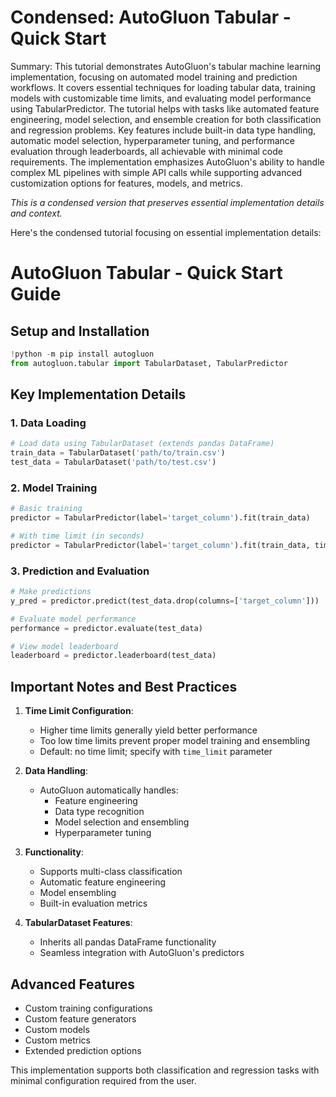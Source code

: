 # Condensed: AutoGluon Tabular - Quick Start

Summary: This tutorial demonstrates AutoGluon's tabular machine learning implementation, focusing on automated model training and prediction workflows. It covers essential techniques for loading tabular data, training models with customizable time limits, and evaluating model performance using TabularPredictor. The tutorial helps with tasks like automated feature engineering, model selection, and ensemble creation for both classification and regression problems. Key features include built-in data type handling, automatic model selection, hyperparameter tuning, and performance evaluation through leaderboards, all achievable with minimal code requirements. The implementation emphasizes AutoGluon's ability to handle complex ML pipelines with simple API calls while supporting advanced customization options for features, models, and metrics.

*This is a condensed version that preserves essential implementation details and context.*

Here's the condensed tutorial focusing on essential implementation details:

# AutoGluon Tabular - Quick Start Guide

## Setup and Installation
```python
!python -m pip install autogluon
from autogluon.tabular import TabularDataset, TabularPredictor
```

## Key Implementation Details

### 1. Data Loading
```python
# Load data using TabularDataset (extends pandas DataFrame)
train_data = TabularDataset('path/to/train.csv')
test_data = TabularDataset('path/to/test.csv')
```

### 2. Model Training
```python
# Basic training
predictor = TabularPredictor(label='target_column').fit(train_data)

# With time limit (in seconds)
predictor = TabularPredictor(label='target_column').fit(train_data, time_limit=60)
```

### 3. Prediction and Evaluation
```python
# Make predictions
y_pred = predictor.predict(test_data.drop(columns=['target_column']))

# Evaluate model performance
performance = predictor.evaluate(test_data)

# View model leaderboard
leaderboard = predictor.leaderboard(test_data)
```

## Important Notes and Best Practices

1. **Time Limit Configuration**:
   - Higher time limits generally yield better performance
   - Too low time limits prevent proper model training and ensembling
   - Default: no time limit; specify with `time_limit` parameter

2. **Data Handling**:
   - AutoGluon automatically handles:
     - Feature engineering
     - Data type recognition
     - Model selection and ensembling
     - Hyperparameter tuning

3. **Functionality**:
   - Supports multi-class classification
   - Automatic feature engineering
   - Model ensembling
   - Built-in evaluation metrics

4. **TabularDataset Features**:
   - Inherits all pandas DataFrame functionality
   - Seamless integration with AutoGluon's predictors

## Advanced Features
- Custom training configurations
- Custom feature generators
- Custom models
- Custom metrics
- Extended prediction options

This implementation supports both classification and regression tasks with minimal configuration required from the user.
